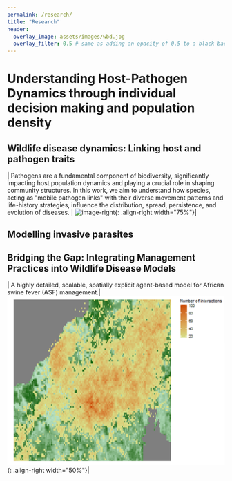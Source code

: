 ```yaml
---
permalink: /research/
title: "Research"
header:
  overlay_image: assets/images/wbd.jpg
  overlay_filter: 0.5 # same as adding an opacity of 0.5 to a black background
---
```


# Understanding Host-Pathogen Dynamics through individual decision making and population density


## Wildlife disease dynamics: Linking host and pathogen traits

| Pathogens are a fundamental component of biodiversity, significantly impacting host population dynamics and playing a crucial role in shaping community structures. In this work, we aim to understand how species, acting as "mobile pathogen links" with their diverse movement patterns and life-history strategies, influence the distribution, spread, persistence, and evolution of diseases. | ![image-right](/assets/images/model1.gif){: .align-right width="75%"}| 

## Modelling invasive parasites




## Bridging the Gap: Integrating Management Practices into Wildlife Disease Models
| A highly detailed, scalable, spatially explicit agent-based model for African swine fever (ASF) management.| ![image](/assets/images/InteractionMap1.png){: .align-right width="50%"}|